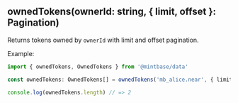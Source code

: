 ## ownedTokens(ownerId: string, { limit, offset }: Pagination)

Returns tokens owned by `ownerId` with limit and offset pagination.

Example:

```ts
import { ownedTokens, OwnedTokens } from '@mintbase/data'

const ownedTokens: OwnedTokens[] = ownedTokens('mb_alice.near', { limit: 20 });

console.log(ownedTokens.length) // => 2

```